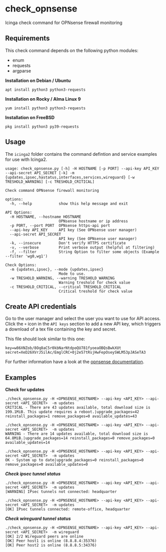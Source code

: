 # check_opnsense
Icinga check command for OPNsense firewall monitoring

## Requirements

This check command depends on the following python modules:
 * enum
 * requests
 * argparse

**Installation on Debian / Ubuntu**
```
apt install python3 python3-requests
```

**Installation on Rocky / Alma Linux 9**
```
yum install python3 python3-requests
```

**Installation on FreeBSD**
```
pkg install python3 py39-requests
```

## Usage

The ``icinga2`` folder contains the command defintion and service examples for use with Icinga2.

```shell
usage: check_opnsense.py [-h] -H HOSTNAME [-p PORT] --api-key API_KEY --api-secret API_SECRET [-k] -m {updates,ipsec,hastatus,interfaces,services,wireguard} [-w TRESHOLD_WARNING] [-c TRESHOLD_CRITICAL]

Check command OPNsense firewall monitoring

options:
  -h, --help            show this help message and exit

API Options:
  -H HOSTNAME, --hostname HOSTNAME
                        OPNsense hostname or ip address
  -p PORT, --port PORT  OPNsense https-api port
  --api-key API_KEY     API key (See OPNsense user manager)
  --api-secret API_SECRET
                        API key (See OPNsense user manager)
  -k, --insecure        Don't verify HTTPS certificate
  -v, --verbose         Print verbose output (helpful at filtering)
  -f, --filter          String Option to filter some objects (Example --filter 'wg0,wg1')

Check Options:
  -m {updates,ipsec}, --mode {updates,ipsec}
                        Mode to use.
  -w TRESHOLD_WARNING, --warning TRESHOLD_WARNING
                        Warning treshold for check value
  -c TRESHOLD_CRITICAL, --critical TRESHOLD_CRITICAL
                        Critical treshold for check value

```

## Create API credentials

Go to the user manager and select the user you want to use for API access. Click the ``+`` icon in the ``API keys`` section to add a new API key, which triggers a download of a tex file containing the key and secret.

This file should look similar to this one:

```
key=w86XNZob/8Oq8aC5r0kbNarNtdpoQU781fyoeaOBQsBwkXUt
secret=XeD26XVrJ5ilAc/EmglCRC+0j2e57tRsjHwFepOseySWLM53pJASeTA3
```

For further information have a look at the [opnsense documentation](https://docs.opnsense.org/development/how-tos/api.html).

## Examples

**Check for updates**
```shell
./check_opnsense.py -H <OPNSENSE_HOSTNAME> --api-key <API_KEY> --api-secret <API_SECRET>  -m updates
CRITICAL - There are 43 updates available, total download size is 199.1MiB. This update requires a reboot.|upgrade_packages=42 reinstall_packages=1 remove_packages=0 available_updates=43

./check_opnsense.py -H <OPNSENSE_HOSTNAME> --api-key <API_KEY> --api-secret <API_SECRET>  -m updates
WARNING - There are 14 updates available, total download size is 64.8MiB.|upgrade_packages=14 reinstall_packages=0 remove_packages=0 available_updates=14

./check_opnsense.py -H <OPNSENSE_HOSTNAME> --api-key <API_KEY> --api-secret <API_SECRET>  -m updates
OK - System up to date|upgrade_packages=0 reinstall_packages=0 remove_packages=0 available_updates=0
```

***Check ipsec tunnel status***
```shell
./check_opnsense.py -H <OPNSENSE_HOSTNAME> --api-key <API_KEY> --api-secret <API_SECRET>  -m updates
[WARNING] IPsec tunnels not connected: headquarter

./check_opnsense.py -H <OPNSENSE_HOSTNAME> --api-key <API_KEY> --api-secret <API_SECRET>  -m updates
[OK] IPsec tunnels connected: remote-office, headquarter
```

***Check wireguard tunnel status***
```shell
./check_opnsense.py -H <OPNSENSE_HOSTNAME> --api-key <API_KEY> --api-secret <API_SECRET>  -m wireguard
[OK] 2/2 Wireguard peers are online
[OK] Peer host1 is online (8.8.8.4:35376)
[OK] Peer host2 is online (8.8.8.5:34376)
```